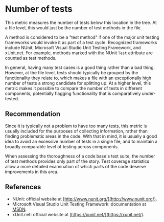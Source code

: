 # Number of tests
This metric measures the number of tests below this location in the tree. At a file level, this would just be the number of test methods in the file.

A method is considered to be a "test method" if one of the major unit testing frameworks would invoke it as part of a test cycle. Recognized frameworks include NUnit, Microsoft Visual Studio Unit Testing Framework, and xUnit.net. For example, methods marked with the NUnit `Test` attribute are counted as test methods.

In general, having many test cases is a good thing rather than a bad thing. However, at the file level, tests should typically be grouped by the functionality they relate to, which makes a file with an exceptionally high number of tests a strong candidate for splitting up. At a higher level, this metric makes it possible to compare the number of tests in different components, potentially flagging functionality that is comparatively under-tested.


## Recommendation
Since it is typically not a problem to have too many tests, this metric is usually included for the purposes of collecting information, rather than finding problematic areas in the code. With that in mind, it is usually a good idea to avoid an excessive number of tests in a single file, and to maintain a broadly comparable level of testing across components.

When assessing the thoroughness of a code base's test suite, the number of test methods provides only part of the story. Test coverage statistics allow a more detailed examination of which parts of the code deserve improvements in this area.


## References
* NUnit: official website at [http://www.nunit.org/](http://www.nunit.org/).
* Microsoft Visual Studio Unit Testing Framework: documentation at [MSDN](https://msdn.microsoft.com/en-us/library/microsoft.visualstudio.testtools.unittesting.aspx).
* xUnit.net: official website at [https://xunit.net/](https://xunit.net/).
